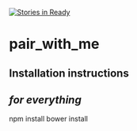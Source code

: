[![Stories in Ready](https://badge.waffle.io/CharlieKenny/pair_with_me.png?label=ready&title=Ready)](https://waffle.io/CharlieKenny/pair_with_me)
# pair_with_me

Installation instructions
-------------------------

_for everything_
----------------
npm install
bower install

